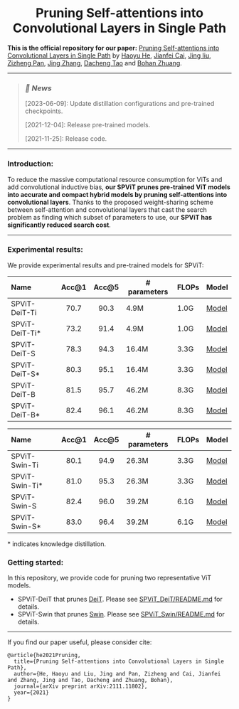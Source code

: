 <h1 align="center">Pruning Self-attentions into Convolutional Layers in Single Path</h1>

**This is the official repository for our paper:** [Pruning Self-attentions into Convolutional Layers in Single Path](https://arxiv.org/abs/2111.11802) by [Haoyu He](https://charles-haoyuhe.github.io/), [Jianfei Cai](https://jianfei-cai.github.io/), [Jing liu](https://sites.google.com/view/jing-liu/%E9%A6%96%E9%A1%B5), [Zizheng Pan](https://zizhengpan.github.io/), [Jing Zhang](https://scholar.google.com/citations?user=9jH5v74AAAAJ&hl=en), [Dacheng Tao](https://www.sydney.edu.au/engineering/about/our-people/academic-staff/dacheng-tao.html) and [Bohan Zhuang](https://bohanzhuang.github.io/).

***

><h3><strong><i>🚀 News</i></strong></h3>
>
>[2023-06-09]: Update distillation configurations and pre-trained checkpoints.
>
>[2021-12-04]: Release pre-trained models.
>
>[2021-11-25]: Release code.

***

### Introduction:

To reduce the massive computational resource consumption for ViTs and add convolutional inductive bias, **our SPViT prunes pre-trained ViT models into accurate and compact hybrid models by pruning self-attentions into convolutional layers**. Thanks to the proposed weight-sharing scheme between self-attention and convolutional layers that cast the search problem as finding which subset of parameters to use, our **SPViT has significantly reduced search cost**.

***

### Experimental results:

We provide experimental results and pre-trained models for SPViT:

| Name          | Acc@1 | Acc@5 | # parameters | FLOPs | Model                                                        |
| :------------ | :---: | :---: | ------------ | ----- | ------------------------------------------------------------ |
| SPViT-DeiT-Ti | 70.7  | 90.3  | 4.9M         | 1.0G  | [Model](https://github.com/ziplab/SPViT/releases/download/1.0/spvit_deit_ti_l200_t10.pth) |
| SPViT-DeiT-Ti* | 73.2  | 91.4  | 4.9M         | 1.0G  | [Model](https://github.com/ziplab/SPViT/releases/download/1.0/spvit_deit_ti_l200_t10_dist.pth) |
| SPViT-DeiT-S  | 78.3  | 94.3  | 16.4M        | 3.3G  | [Model](https://github.com/ziplab/SPViT/releases/download/1.0/spvit_deit_sm_l30_t32.pth) |
| SPViT-DeiT-S*  | 80.3  | 95.1  | 16.4M        | 3.3G  | [Model](https://github.com/ziplab/SPViT/releases/download/1.0/spvit_deit_sm_l30_t32_dist.pth) |
| SPViT-DeiT-B  | 81.5  | 95.7  | 46.2M        | 8.3G  | [Model](https://github.com/ziplab/SPViT/releases/download/1.0/spvit_deit_bs_l008_t60.pth) |
| SPViT-DeiT-B*  | 82.4  | 96.1  | 46.2M        | 8.3G  | [Model](https://github.com/ziplab/SPViT/releases/download/1.0/spvit_deit_bs_l008_t60_dist.pth) |

| Name          | Acc@1 | Acc@5 | # parameters | FLOPs | Model                                                        |
| :------------ | :---: | :---: | ------------ | ----- | ------------------------------------------------------------ |
| SPViT-Swin-Ti | 80.1  | 94.9  | 26.3M        | 3.3G  | [Model](https://github.com/ziplab/SPViT/releases/download/1.0/spvit_swin_t_l28_t32.pth) |
| SPViT-Swin-Ti* | 81.0  | 95.3  | 26.3M        | 3.3G  | [Model](https://github.com/ziplab/SPViT/releases/download/1.0/spvit_swin_t_l28_t32_dist.pth) |
| SPViT-Swin-S  | 82.4  | 96.0  | 39.2M        | 6.1G  | [Model](https://github.com/ziplab/SPViT/releases/download/1.0/spvit_swin_sm_l04_t55.pth) |
| SPViT-Swin-S*  | 83.0  | 96.4  | 39.2M        | 6.1G  | [Model](https://github.com/ziplab/SPViT/releases/download/1.0/spvit_swin_sm_l04_t55_dist.pth) |

&ast; indicates knowledge distillation.
### Getting started:

In this repository, we provide code for pruning two representative ViT models.

- SPViT-DeiT that prunes [DeiT](https://github.com/facebookresearch/deit). Please see [SPViT_DeiT/README.md](SPViT_DeiT/README.md ) for details.
- SPViT-Swin that prunes [Swin](https://github.com/microsoft/Swin-Transformer). Please see [SPViT_Swin/README.md](SPViT_Swin/README.md) for details.

***

If you find our paper useful, please consider cite:

```
@article{he2021Pruning,
  title={Pruning Self-attentions into Convolutional Layers in Single Path},
  author={He, Haoyu and Liu, Jing and Pan, Zizheng and Cai, Jianfei and Zhang, Jing and Tao, Dacheng and Zhuang, Bohan},
  journal={arXiv preprint arXiv:2111.11802},
  year={2021}
}
```

